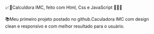 📈📱Calculdora IMC, feito com Html, Css e JavaScript 👩🏿‍💻

📚Meu primeiro projeto postado no github.Caculadora IMC com design clean e responsivo e com 
melhor resultado para o usuário.
